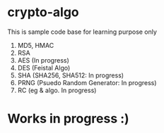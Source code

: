 # crypto-algo

This is sample code base for learning purpose only 
1. MD5, HMAC
2. RSA
3. AES (In progress)
4. DES (Feistal Algo)
5. SHA (SHA256, SHA512: In progress)
6. PRNG (Psuedo Random Generator: In progress)
7. RC<NUM> (eg & algo. In progress)
# Works in progress :)
